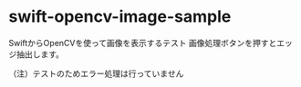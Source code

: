 swift-opencv-image-sample
=========================

SwiftからOpenCVを使って画像を表示するテスト
画像処理ボタンを押すとエッジ抽出します。

（注）テストのためエラー処理は行っていません
